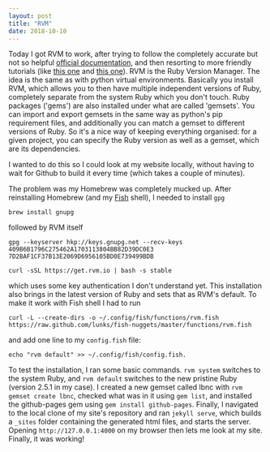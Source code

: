 ```yaml
---
layout: post
title: "RVM"
date: 2018-10-10
---
```


Today I got RVM to work, after trying to follow the completely accurate but not so helpful [official documentation](https://rvm.io/rvm/install), and then resorting to more friendly tutorials (like [this one](https://usabilityetc.com/articles/ruby-on-mac-os-x-with-rvm/) and [this one](https://sirupsen.com/get-started-right-with-rvm/)). RVM is the Ruby Version Manager. The idea is the same as with python virtual environments. Basically you install RVM, which allows you to then have multiple independent versions of Ruby, completely separate from the system Ruby which you don't touch. Ruby packages ('gems') are also installed under what are called 'gemsets'. You can import and export gemsets in the same way as python's pip requirement files, and additionally you can match a gemset to different versions of Ruby. So it's a nice way of keeping everything organised: for a given project, you can specify the Ruby version as well as a gemset, which are its dependencies. 

I wanted to do this so I could look at my website locally, without having to wait for Github to build it every time (which takes a couple of minutes). 

The problem was my Homebrew was completely mucked up. After reinstalling Homebrew (and my [Fish](https://fishshell.com) shell), I needed to install `gpg`

	brew install gnupg 

followed by RVM itself

	gpg --keyserver hkp://keys.gnupg.net --recv-keys 409B6B1796C275462A1703113804BB82D39DC0E3 7D2BAF1CF37B13E2069D6956105BD0E739499BDB

	curl -sSL https://get.rvm.io | bash -s stable

 which uses some key authentication I don't understand yet. This installation also brings in the latest version of Ruby and sets that as RVM's default. To make it work with Fish shell I had to run

	curl -L --create-dirs -o ~/.config/fish/functions/rvm.fish https://raw.github.com/lunks/fish-nuggets/master/functions/rvm.fish

 and add one line to my `config.fish` file:

	echo "rvm default" >> ~/.config/fish/config.fish.
 
 To test the installation, I ran some basic commands. `rvm system` switches to the system Ruby, and `rvm default` switches to the new pristine Ruby (version 2.5.1 in my case). I created a new gemset called lbnc with `rvm gemset create lbnc`, checked what was in it using `gem list`, and installed the github-pages gem using `gem install github-pages`. Finally, I navigated to the local clone of my site's repository and ran `jekyll serve`, which builds a `_sites` folder containing the generated html files, and starts the server. Opening `http://127.0.0.1:4000` on my browser then lets me look at my site. Finally, it was working! 
